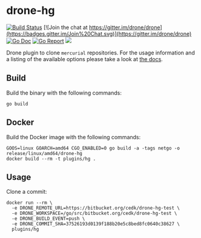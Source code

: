# drone-hg

[![Build Status](http://beta.drone.io/api/badges/drone-plugins/drone-hg/status.svg)](http://beta.drone.io/drone-plugins/drone-hg)
[![Join the chat at https://gitter.im/drone/drone](https://badges.gitter.im/Join%20Chat.svg)](https://gitter.im/drone/drone)
[![Go Doc](https://godoc.org/github.com/drone-plugins/drone-hg?status.svg)](http://godoc.org/github.com/drone-plugins/drone-hg)
[![Go Report](https://goreportcard.com/badge/github.com/drone-plugins/drone-hg)](https://goreportcard.com/report/github.com/drone-plugins/drone-hg)
[![](https://images.microbadger.com/badges/image/plugins/hg.svg)](https://microbadger.com/images/plugins/hg "Get your own image badge on microbadger.com")

Drone plugin to clone `mercurial` repositories. For the usage information and a listing of the available options please take a look at [the docs](http://plugins.drone.io/drone-plugins/drone-hg/).

## Build

Build the binary with the following commands:

```
go build
```

## Docker

Build the Docker image with the following commands:

```
GOOS=linux GOARCH=amd64 CGO_ENABLED=0 go build -a -tags netgo -o release/linux/amd64/drone-hg
docker build --rm -t plugins/hg .
```

## Usage

Clone a commit:

```
docker run --rm \
  -e DRONE_REMOTE_URL=https://bitbucket.org/cedk/drone-hg-test \
  -e DRONE_WORKSPACE=/go/src/bitbucket.org/cedk/drone-hg-test \
  -e DRONE_BUILD_EVENT=push \
  -e DRONE_COMMIT_SHA=37526193d0139f188b20e5c8bed8fc0640c38627 \
  plugins/hg
```
